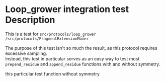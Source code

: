 # Loop_grower integration test Description

This is a test for `src/protocols/loop_grower` `/src/protocols/FragmentExtensionMover`  

The purpose of this test isn't so much the result, as this protocol requires excessive sampling.  
Instead, this test in particular serves as an easy way to test most `prepend_residue` and `append_residue`
functions with and without symmetry.

this particular test function without symmetry
